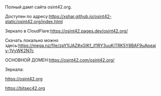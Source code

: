 Полный дамп сайта osint42.org.

Доступен по адресу:https://xshar.github.io/osint42-static/osint42.org/index.html

Зеркало в CloudFlare:https://osint42.pages.dev/osint42.org/

Скачать локально можно здесь:https://mega.nz/file/zpY1lJAZ#xGIKf_if1RY3uuKiTRK5Y8BAF9uApeajy-1VyWK2N7c

ОСНОВНОЙ ДОМЕН:https://osint42.com/osint42.org/

Зеркала:

https://osint42.org

https://bitsec42.org

